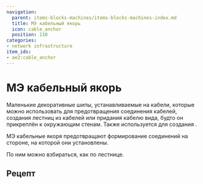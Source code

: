 ```yaml
---
navigation:
  parent: items-blocks-machines/items-blocks-machines-index.md
  title: МЭ кабельный якорь
  icon: cable_anchor
  position: 110
categories:
- network infrastructure
item_ids:
- ae2:cable_anchor
---
```


# МЭ кабельный якорь

<GameScene zoom="6" background="transparent">
  <ImportStructure src="../assets/assemblies/cable_anchor.snbt" />
  <IsometricCamera yaw="195" pitch="30" />
</GameScene>

Маленькие декоративные шипы, устанавливаемые на кабели, которые можно использовать для предотвращения соединения кабелей, создания лестниц из кабелей или придания кабелю вида, будто он прикреплён к окружающим стенам. Также используется для создания <ItemLink id="facade" />.

МЭ кабельные якоря предотвращают формирование соединений на стороне, на которой они установлены.

По ним можно взбираться, как по лестнице.

## Рецепт

<RecipeFor id="cable_anchor" />